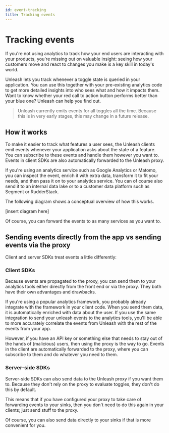 ```yaml
---
id: event-tracking
title: Tracking events
---
```


# Tracking events

If you're not using analytics to track how your end users are
interacting with your products, you're missing out on valuable
insight: seeing how your customers move and react to changes you make
is a key skill in today's world.

Unleash lets you track whenever a toggle state is queried in your
application. You can use this together with your pre-existing analytics
code to get more detailed insights into who sees what and how it
impacts them. Want to know whether your red call to action button
performs better than your blue one? Unleash can help you find out.

> Unleash currently emits events for all toggles all the time. Because
> this is in very early stages, this may change in a future release.

## How it works

To make it easier to track what features a user sees, the Unleash
clients emit events whenever your application asks about the state of
a feature. You can subscribe to these events and handle them however
you want to. Events in client SDKs are also automatically forwarded to
the Unleash proxy.

If you're using an analytics service such as Google Analytics or
Matomo, you can inspect the event, enrich it with extra data,
transform it to fit your needs, and then pass it on to your analytics
service. You can of course also send it to an internal data lake or to
a customer data platform such as Segment or RudderStack.

The following diagram shows a conceptual overview of how this works.

[insert diagram here]

Of course, you can forward the events to as many services as you want to.

## Sending events directly from the app vs sending events via the proxy

Client and server SDKs treat events a little differently:

### Client SDKs

Because events are propagated to the proxy, you can send them to your
analytics tools either directly from the front end or via the proxy.
They both have their own advantages and drawbacks.

If you're using a popular analytics framework, you probably already
integrate with the framework in your client code. When you send them
data, it is automatically enriched with data about the user. If you
use the same integration to send your unleash events to the analytics
tools, you'll be able to more accurately correlate the events from
Unleash with the rest of the events from your app.

However, if you have an API key or something else that needs to stay
out of the hands of (malicious) users, then using the proxy is the way
to go. Events in the client are automatically forwarded to the proxy,
where you can subscribe to them and do whatever you need to them.

### Server-side SDKs

Server-side SDKs can also send data to the Unleash proxy if you want
them to. Because they don't rely on the proxy to evaluate toggles,
they don't do this by default.

This means that if you have configured your proxy to take care of
forwarding events to your sinks, then you don't need to do this again
in your clients; just send stuff to the proxy.

Of course, you can also send data directly to your sinks if that is
more convenient for you.
